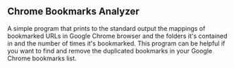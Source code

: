 ## Chrome Bookmarks Analyzer

A simple program that prints to the standard output the mappings of bookmarked URLs in Google Chrome browser and the folders it's contained in and the number of times it's bookmarked. This program can be helpful if you want to find and remove the duplicated bookmarks in your Google Chrome bookmarks list.
